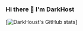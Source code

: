 
### Hi there 👋 I'm DarkHost
[![DarkHoust's GitHub stats](https://github-readme-stats.vercel.app/api?username=DarkHoust&theme=radical)]
 
